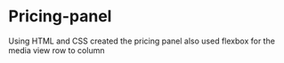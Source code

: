 # Pricing-panel
Using HTML and CSS created the pricing panel also used flexbox for the media view row to column
